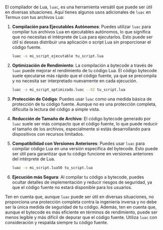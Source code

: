 El compilador de Lua, `luac`, es una herramienta versátil que puede ser útil en diversas situaciones. Aquí tienes algunos usos adicionales de `luac` en Termux con tus archivos Lua:

1. **Compilación para Ejecutables Autónomos**: Puedes utilizar `luac` para compilar tus archivos Lua en ejecutables autónomos, lo que significa que no necesitas el intérprete de Lua para ejecutarlos. Esto puede ser útil si deseas distribuir una aplicación o script Lua sin proporcionar el código fuente.

   ```bash
   luac -o mi_script_ejecutable tu_script.lua
   ```

2. **Optimización de Rendimiento**: La compilación a bytecode a través de `luac` puede mejorar el rendimiento de tu código Lua. El código bytecode suele ejecutarse más rápido que el código fuente, ya que se precompila y no necesita ser interpretado nuevamente en cada ejecución.

   ```bash
   luac -o mi_script_optimizado.luac --O2 tu_script.lua
   ```

3. **Protección de Código**: Puedes usar `luac` como una medida básica de protección de tu código fuente. Aunque no es una protección completa, dificulta la lectura del código a simple vista.

4. **Reducción de Tamaño de Archivo**: El código bytecode generado por `luac` suele ser más compacto que el código fuente, lo que puede reducir el tamaño de los archivos, especialmente si estás desarrollando para dispositivos con recursos limitados.

5. **Compatibilidad con Versiones Anteriores**: Puedes usar `luac` para compilar código Lua en una versión específica del bytecode. Esto puede ser útil para garantizar que tu código funcione en versiones anteriores del intérprete de Lua.

   ```bash
   luac -o mi_script.lua50 tu_script.lua
   ```

6. **Ejecución más Segura**: Al compilar tu código a bytecode, puedes ocultar detalles de implementación y reducir riesgos de seguridad, ya que el código fuente no estará disponible para los usuarios.

Ten en cuenta que, aunque `luac` puede ser útil en diversas situaciones, no proporciona una protección completa contra la ingeniería inversa y no debe ser la única medida de seguridad de tu código. Además, ten en cuenta que, aunque el bytecode es más eficiente en términos de rendimiento, puede ser menos legible y más difícil de depurar que el código fuente. Utiliza `luac` con consideración y respalda siempre tu código fuente.
